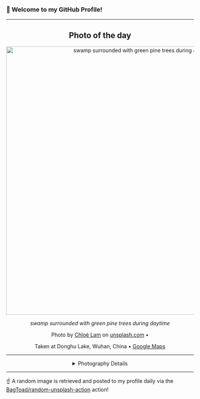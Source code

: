 ### 👋 Welcome to my GitHub Profile!

----
<div align="center">

## Photo of the day
  
  <a href="https://unsplash.com/photos/swamp-surrounded-with-green-pine-trees-during-daytime-I4ScSrKsfIg"><img width="720" src="https://images.unsplash.com/photo-1467625575448-2ef10dabab8a?crop=entropy&cs=tinysrgb&fit=max&fm=jpg&ixid=M3w1OTQ0OTd8MHwxfHJhbmRvbXx8fHx8fHx8fDE3NDY4NTczMzZ8&ixlib=rb-4.1.0&q=80&w=1080" alt="swamp surrounded with green pine trees during daytime"></a>
  
  <em>swamp surrounded with green pine trees during daytime</em>
  
  <em></em>

  Photo by [Chloé Lam](null) on [unsplash.com](https://unsplash.com/) • 
  
  Taken at Donghu Lake, Wuhan, China • [Google Maps](https://www.google.com/maps/search/?api=1&query=30.554201,114.3876237)
  
  ---
  
<details>
<summary>Photography Details</summary>
  
| Parameter     | Value |
| ------------- | ----- |
| Camera Model  | NIKON D610 |
| Exposure Time | 1/125 |
| Aperture      | 2.8 |
| Focal Length  | 70.0 |
| ISO           | 400 |
| Location      | Donghu Lake, Wuhan, China (China) |
| Coordinates   | Latitude 30.554201, Longitude 114.3876237 |

</details>

</div>

----

☝️ A random image is retrieved and posted to my profile daily via the [BagToad/random-unsplash-action](https://github.com/BagToad/random-unsplash-action) action!
